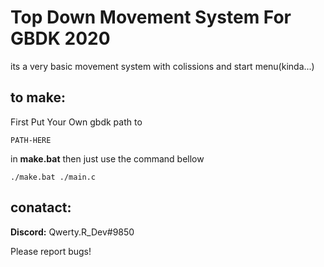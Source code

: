 # Top Down Movement System For GBDK 2020
its a very basic movement system with colissions and start menu(kinda...)

## to make:
First Put Your Own gbdk path to
```
PATH-HERE
```
in **make.bat**
then just use the command bellow
```
./make.bat ./main.c
```

## conatact:
**Discord:** Qwerty.R_Dev#9850

Please report bugs!
